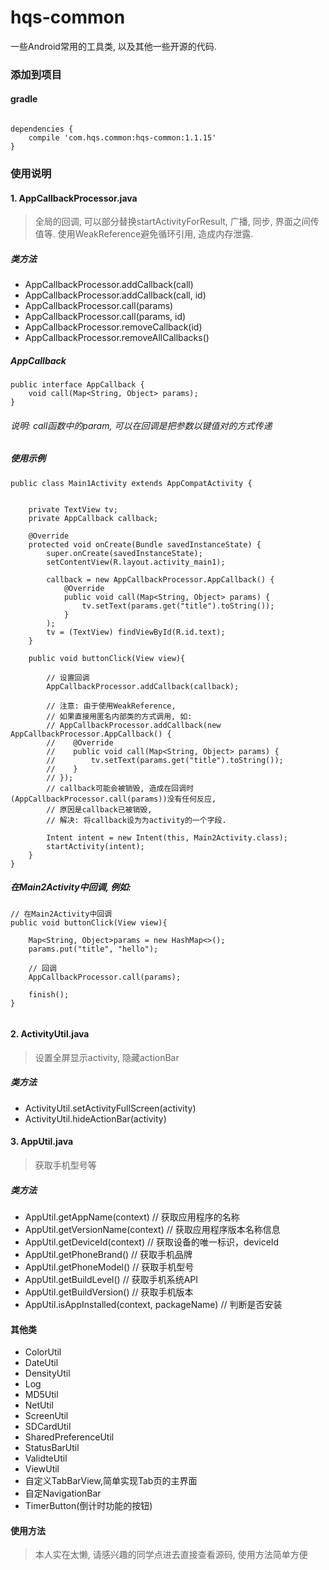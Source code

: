 # hqs-common
一些Android常用的工具类, 以及其他一些开源的代码.

### 添加到项目

#### gradle

```

dependencies {
    compile 'com.hqs.common:hqs-common:1.1.15'
}

```

### 使用说明

#### 1. AppCallbackProcessor.java
>  全局的回调, 可以部分替换startActivityForResult, 广播, 同步, 界面之间传值等. 使用WeakReference避免循环引用, 造成内存泄露.

##### 类方法
- AppCallbackProcessor.addCallback(call)
- AppCallbackProcessor.addCallback(call, id)
- AppCallbackProcessor.call(params)
- AppCallbackProcessor.call(params, id)
- AppCallbackProcessor.removeCallback(id)
- AppCallbackProcessor.removeAllCallbacks()
##### AppCallback


```
public interface AppCallback {
    void call(Map<String, Object> params);
}
```
###### 说明: call函数中的param, 可以在回调是把参数以键值对的方式传递

##### 使用示例


```
public class Main1Activity extends AppCompatActivity {


    private TextView tv;
    private AppCallback callback;

    @Override
    protected void onCreate(Bundle savedInstanceState) {
        super.onCreate(savedInstanceState);
        setContentView(R.layout.activity_main1);

        callback = new AppCallbackProcessor.AppCallback() {
            @Override
            public void call(Map<String, Object> params) {
                tv.setText(params.get("title").toString());
            }
        );
        tv = (TextView) findViewById(R.id.text);
    }

    public void buttonClick(View view){

        // 设置回调
        AppCallbackProcessor.addCallback(callback);

        // 注意: 由于使用WeakReference,
        // 如果直接用匿名内部类的方式调用, 如:
        // AppCallbackProcessor.addCallback(new  AppCallbackProcessor.AppCallback() {
        //    @Override
        //    public void call(Map<String, Object> params) {
        //        tv.setText(params.get("title").toString());
        //    }
        // });
        // callback可能会被销毁, 造成在回调时(AppCallbackProcessor.call(params))没有任何反应,
        // 原因是callback已被销毁,
        // 解决: 将callback设为为activity的一个字段.

        Intent intent = new Intent(this, Main2Activity.class);
        startActivity(intent);
    }
}
```
##### 在Main2Activity中回调, 例如:
```
// 在Main2Activity中回调
public void buttonClick(View view){

    Map<String, Object>params = new HashMap<>();
    params.put("title", "hello");

    // 回调
    AppCallbackProcessor.call(params);

    finish();
}


```

#### 2. ActivityUtil.java
> 设置全屏显示activity, 隐藏actionBar
##### 类方法
- ActivityUtil.setActivityFullScreen(activity)
- ActivityUtil.hideActionBar(activity)

#### 3. AppUtil.java
> 获取手机型号等
##### 类方法
- AppUtil.getAppName(context) // 获取应用程序的名称
- AppUtil.getVersionName(context) // 获取应用程序版本名称信息
- AppUtil.getDeviceId(context) // 获取设备的唯一标识，deviceId
- AppUtil.getPhoneBrand() // 获取手机品牌
- AppUtil.getPhoneModel() // 获取手机型号
- AppUtil.getBuildLevel() // 获取手机系统API
- AppUtil.getBuildVersion() // 获取手机版本
- AppUtil.isAppInstalled(context, packageName) // 判断是否安装

#### 其他类
- ColorUtil
- DateUtil
- DensityUtil
- Log
- MD5Util
- NetUtil
- ScreenUtil
- SDCardUtil
- SharedPreferenceUtil
- StatusBarUtil
- ValidteUtil
- ViewUtil
- 自定义TabBarView,简单实现Tab页的主界面
- 自定NavigationBar
- TimerButton(倒计时功能的按钮)

#### 使用方法

> 本人实在太懒, 请感兴趣的同学点进去直接查看源码, 使用方法简单方便
